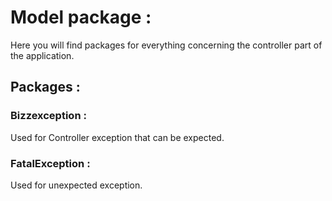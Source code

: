 # Model package :

Here you will find packages for everything concerning the controller part of the application.

## Packages :

### Bizzexception :

Used for Controller exception that can be expected.

### FatalException :

Used for unexpected exception.
